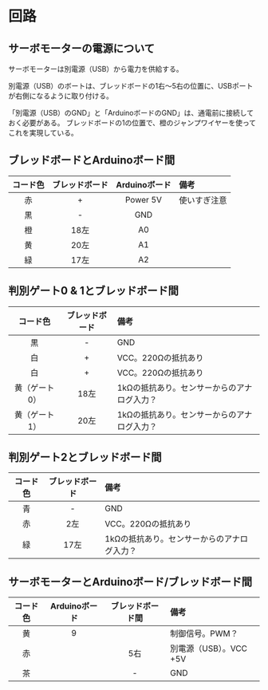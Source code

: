 # 回路

## サーボモーターの電源について
サーボモーターは別電源（USB）から電力を供給する。

別電源（USB）のボートは、ブレッドボードの1右〜5右の位置に、USBポートが右側になるように取り付ける。

「別電源（USB）のGND」と「ArduinoボードのGND」は、通電前に接続しておく必要がある。
ブレッドボードの1の位置で、橙のジャンプワイヤーを使ってこれを実現している。

## ブレッドボードとArduinoボード間
| コード色 | ブレッドボード | Arduinoボード | 備考 |
| :----: | :----: | :----: | :---- |
| 赤 | + | Power 5V | 使いすぎ注意 |
| 黒 | - | GND | |
| 橙 | 18左 | A0 | |
| 黄 | 20左 | A1 | |
| 緑 | 17左 | A2 | |

## 判別ゲート0 & 1とブレッドボード間
| コード色 | ブレッドボード | 備考 |
| :----: | :----: | :---- |
| 黒 | - | GND |
| 白 | + | VCC。220Ωの抵抗あり |
| 白 | + | VCC。220Ωの抵抗あり |
| 黄（ゲート0） | 18左 | 1kΩの抵抗あり。センサーからのアナログ入力？ |
| 黄（ゲート1） | 20左 | 1kΩの抵抗あり。センサーからのアナログ入力？ |

## 判別ゲート2とブレッドボード間
| コード色 | ブレッドボード | 備考 |
| :----: | :----: | :---- |
| 青 | - | GND |
| 赤 | 2左 | VCC。220Ωの抵抗あり |
| 緑 | 17左 | 1kΩの抵抗あり。センサーからのアナログ入力？ |

## サーボモーターとArduinoボード/ブレッドボード間
| コード色 | Arduinoボード | ブレッドボード間 | 備考 |
| :----: | :----: | :----: | :---- |
| 黄 | 9 | | 制御信号。PWM？ |
| 赤 | | 5右 | 別電源（USB）。VCC +5V |
| 茶 | | - | GND|
